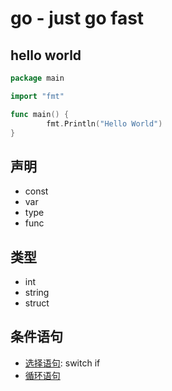 # go - just go fast


## hello world


```go
package main

import "fmt"

func main() {
		fmt.Println("Hello World")
}
```



## 声明

- const
- var
- type
- func

## 类型

- int
- string
- struct



## 条件语句

- [选择语句](./select-statement.md): switch if
- [ 循环语句](loop-statement.md)

